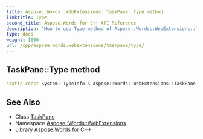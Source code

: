 ```yaml
---
title: Aspose::Words::WebExtensions::TaskPane::Type method
linktitle: Type
second_title: Aspose.Words for C++ API Reference
description: 'How to use Type method of Aspose::Words::WebExtensions::TaskPane class in C++.'
type: docs
weight: 1000
url: /cpp/aspose.words.webextensions/taskpane/type/
---
```

## TaskPane::Type method




```cpp
static const System::TypeInfo & Aspose::Words::WebExtensions::TaskPane::Type()
```

## See Also

* Class [TaskPane](../)
* Namespace [Aspose::Words::WebExtensions](../../)
* Library [Aspose.Words for C++](../../../)
